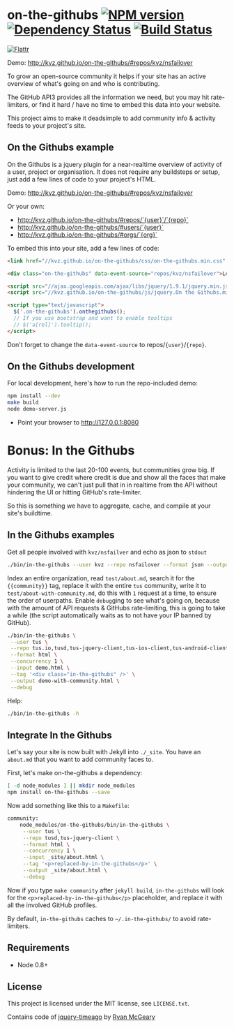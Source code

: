 on-the-githubs [![NPM version][NPMIMGURL]][NPMURL] [![Dependency Status][DependencyStatusIMGURL]][DependencyStatusURL] [![Build Status][BuildStatusIMGURL]][BuildStatusURL]
===============
[![Flattr][FlattrIMGURL]][FlattrURL]

[NPMIMGURL]:                https://badge.fury.io/js/cloudcmd.png
[BuildStatusIMGURL]:        https://secure.travis-ci.org/kvz/on-the-githubs.png?branch=master
[DependencyStatusIMGURL]:   https://gemnasium.com/kvz/on-the-githubs.png
[FlattrIMGURL]:             http://api.flattr.com/button/flattr-badge-large.png
[NPMURL]:                   //npmjs.org/package/on-the-githubs
[BuildStatusURL]:           //travis-ci.org/kvz/on-the-githubs  "Build Status"
[DependencyStatusURL]:      //gemnasium.com/kvz/on-the-githubs "Dependency Status"
[FlattrURL]:                https://flattr.com/submit/auto?user_id=kvz&url=github.com/kvz/on-the-githubs&title=on-the-githubs&language=&tags=github&category=software

Demo: http://kvz.github.io/on-the-githubs/#repos/kvz/nsfailover

To grow an open-source community it helps if your site has an active overview of what's going on and who
is contributing.

The GitHub API3 provides all the information we need, but you may hit rate-limiters, or find it hard / have no time to embed this data into your website.

This project aims to make it deadsimple to add community info & activity feeds to your project's site.


## On the Githubs example

On the Githubs is a jquery plugin for a near-realtime overview of activity of a user, project or organisation.
It does not require any buildsteps or setup, just add a few lines of code to your project's HTML.

Demo: http://kvz.github.io/on-the-githubs/#repos/kvz/nsfailover

Or your own:

 - http://kvz.github.io/on-the-githubs/#repos/`{user}`/`{repo}`
 - http://kvz.github.io/on-the-githubs/#users/`{user}`
 - http://kvz.github.io/on-the-githubs/#orgs/`{org}`

To embed this into your site, add a few lines of code:

```html
<link href="//kvz.github.io/on-the-githubs/css/on-the-githubs.min.css" rel="stylesheet" />

<div class="on-the-githubs" data-event-source="repos/kvz/nsfailover">Loading...</div>

<script src="//ajax.googleapis.com/ajax/libs/jquery/1.9.1/jquery.min.js"></script>
<script src="//kvz.github.io/on-the-githubs/js/jquery.On the Githubs.min.js"></script>

<script type="text/javascript">
  $('.on-the-githubs').onthegithubs();
  // If you use bootstrap and want to enable tooltips
  // $('a[rel]').tooltip();
</script>
```

Don't forget to change the `data-event-source` to repos/`{user}`/`{repo}`.

## On the Githubs development

For local development, here's how to run the repo-included demo:

```bash
npm install --dev
make build
node demo-server.js
```

- Point your browser to http://127.0.0.1:8080


# Bonus: In the Githubs

Activity is limited to the last 20-100 events, but communities grow big.
If you want to give credit where credit is due and show all the faces that make your community,
we can't just pull that in in realtime from the API without hindering the UI or hitting GitHub's
rate-limiter.

So this is something we have to aggregate, cache, and compile at your site's buildtime.

## In the Githubs examples

Get all people involved with `kvz/nsfailver` and echo as json to `stdout`

```bash
./bin/in-the-githubs --user kvz --repo nsfailover --format json --output -
```

Index an entire organization, read `test/about.md`, search it for the `{{community}}` tag,
replace it with the entire `tus` community, write it to `test/about-with-community.md`, do this with `1` request at a time, to ensure the order of userpaths. Enable `debug`ging to see what's going on, because with the amount of API requests & GitHubs rate-limiting, this is going to take a while (the script automatically waits as to not have your IP banned by GitHub).

```bash
./bin/in-the-githubs \
 --user tus \
 --repo tus.io,tusd,tus-jquery-client,tus-ios-client,tus-android-client,tus-resumable-upload-protocol \
 --format html \
 --concurrency 1 \
 --input demo.html \
 --tag '<div class="in-the-githubs" />' \
 --output demo-with-community.html \
 --debug
```

Help:

```bash
./bin/in-the-githubs -h
```

## Integrate In the Githubs

Let's say your site is now built with Jekyll into `./_site`.
You have an `about.md` that you want to add community faces to.

First, let's make on-the-githubs a dependency:

```bash
[ -d node_modules ] || mkdir node_modules
npm install on-the-githubs --save
```

Now add something like this to a `Makefile`:

```bash
community:
	node_modules/on-the-githubs/bin/in-the-githubs \
	 --user tus \
	 --repo tusd,tus-jquery-client \
	 --format html \
	 --concurrency 1 \
	 --input _site/about.html \
	 --tag '<p>replaced-by-in-the-githubs</p>' \
	 --output _site/about.html \
	 --debug
```

Now if you type `make community` after `jekyll build`, `in-the-githubs` will look for the
`<p>replaced-by-in-the-githubs</p>` placeholder, and replace it with all the involved GitHub
profiles.

By default, `in-the-githubs` caches to `~/.in-the-githubs/` to avoid rate-limiters.

## Requirements

- Node 0.8+

## License

This project is licensed under the MIT license, see `LICENSE.txt`.

Contains code of [jquery-timeago](https://github.com/rmm5t/jquery-timeago)
by [Ryan McGeary](https://github.com/rmm5t/jquery-timeago/blob/master/LICENSE.txt)
